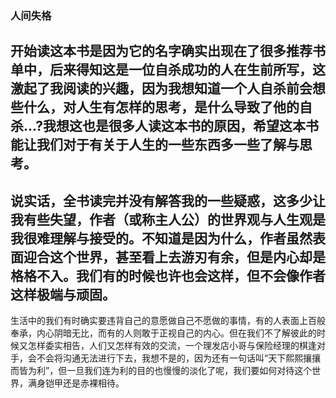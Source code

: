 ### 人间失格
开始读这本书是因为它的名字确实出现在了很多推荐书单中，后来得知这是一位自杀成功的人在生前所写，这激起了我阅读的兴趣，因为我想知道一个人自杀前会想些什么，对人生有怎样的思考，是什么导致了他的自杀...?我想这也是很多人读这本书的原因，希望这本书能让我们对于有关于人生的一些东西多一些了解与思考。
----
说实话，全书读完并没有解答我的一些疑惑，这多少让我有些失望，作者（或称主人公）的世界观与人生观是我很难理解与接受的。不知道是因为什么，作者虽然表面迎合这个世界，甚至看上去游刃有余，但是内心却是格格不入。我们有的时候也许也会这样，但不会像作者这样极端与顽固。
----
生活中的我们有时确实要违背自己的意愿做自己不愿做的事情，有的人表面上百般奉承，内心阴暗无比，而有的人则敢于正视自己的内心。但在我们不了解彼此的时候又怎样委实相告，人们又怎样有效的交流，一个理发店小哥与保险经理的棋逢对手，会不会将沟通无法进行下去，我想不是的，因为还有一句话叫“天下熙熙攘攘而皆为利”，但一旦我们连为利的目的也慢慢的淡化了呢，我们要如何对待这个世界，满身铠甲还是赤裸相待。